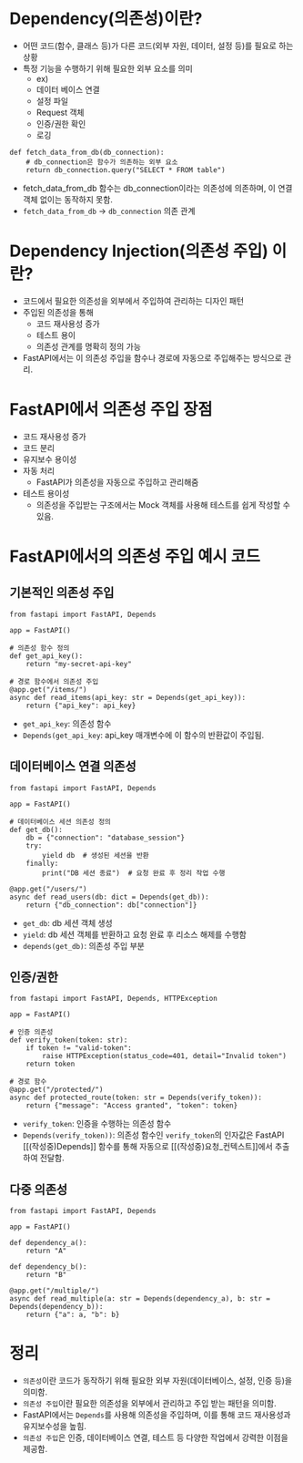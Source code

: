 # Dependency(의존성)이란?
* 어떤 코드(함수, 클래스 등)가 다른 코드(외부 자원, 데이터, 설정 등)를 필요로 하는 상황
* 특정 기능을 수행하기 위해 필요한 외부 요소를 의미
	* ex)
	* 데이터 베이스 연결
	* 설정 파일
	* Request 객체
	* 인증/권한 확인
	* 로깅

```
def fetch_data_from_db(db_connection):
    # db_connection은 함수가 의존하는 외부 요소
    return db_connection.query("SELECT * FROM table")
```
* fetch_data_from_db 함수는 db_connection이라는 의존성에 의존하며, 이 연결 객체 없이는 동작하지 못함.
* `fetch_data_from_db` -> `db_connection` 의존 관계



# Dependency Injection(의존성 주입) 이란?
* 코드에서 필요한 의존성을 외부에서 주입하여 관리하는 디자인 패턴
* 주입된 의존성을 통해
	* 코드 재사용성 증가
	* 테스트 용이
	* 의존성 관계를 명확히 정의 가능
* FastAPI에서는 이 의존성 주입을 함수나 경로에 자동으로 주입해주는 방식으로 관리.



# FastAPI에서 의존성 주입 장점
* 코드 재사용성 증가
* 코드 분리
* 유지보수 용이성
* 자동 처리
	* FastAPI가 의존성을 자동으로 주입하고 관리해줌
* 테스트 용이성
	* 의존성을 주입받는 구조에서는 Mock 객체를 사용해 테스트를 쉽게 작성할 수 있음.



# FastAPI에서의 의존성 주입 예시 코드

## 기본적인 의존성 주입
```
from fastapi import FastAPI, Depends

app = FastAPI()

# 의존성 함수 정의
def get_api_key():
    return "my-secret-api-key"

# 경로 함수에서 의존성 주입
@app.get("/items/")
async def read_items(api_key: str = Depends(get_api_key)):
    return {"api_key": api_key}
```
* `get_api_key`: 의존성 함수
* `Depends(get_api_key`: api_key 매개변수에 이 함수의 반환값이 주입됨.


## 데이터베이스 연결 의존성
```
from fastapi import FastAPI, Depends

app = FastAPI()

# 데이터베이스 세션 의존성 정의
def get_db():
    db = {"connection": "database_session"}
    try:
        yield db  # 생성된 세션을 반환
    finally:
        print("DB 세션 종료")  # 요청 완료 후 정리 작업 수행

@app.get("/users/")
async def read_users(db: dict = Depends(get_db)):
    return {"db_connection": db["connection"]}
```
* `get_db`: db 세션 객체 생성
* `yield`: db 세션 객체를 반환하고 요청 완료 후 리소스 해제를 수행함
* `depends(get_db)`: 의존성 주입 부분



## 인증/권한
```
from fastapi import FastAPI, Depends, HTTPException

app = FastAPI()

# 인증 의존성
def verify_token(token: str):
    if token != "valid-token":
        raise HTTPException(status_code=401, detail="Invalid token")
    return token

# 경로 함수
@app.get("/protected/")
async def protected_route(token: str = Depends(verify_token)):
    return {"message": "Access granted", "token": token}
```
* `verify_token`: 인증을 수행하는 의존성 함수
* `Depends(verify_token))`: 의존성 함수인 `verify_token`의 인자값은 FastAPI [[(작성중)Depends]] 함수를 통해 자동으로 [[(작성중)요청_컨텍스트]]에서 추출하여 전달함.



## 다중 의존성
```
from fastapi import FastAPI, Depends

app = FastAPI()

def dependency_a():
    return "A"

def dependency_b():
    return "B"

@app.get("/multiple/")
async def read_multiple(a: str = Depends(dependency_a), b: str = Depends(dependency_b)):
    return {"a": a, "b": b}
```



# 정리
* `의존성`이란 코드가 동작하기 위해 필요한 외부 자원(데이터베이스, 설정, 인증 등)을 의미함.
* `의존성 주입`이란 필요한 의존성을 외부에서 관리하고 주입 받는 패턴을 의미함.
* FastAPI에서는 `Depends`를 사용해 의존성을 주입하며, 이를 통해 코드 재사용성과 유지보수성을 높힘.
* `의존성 주입`은 인증, 데이터베이스 연결, 테스트 등 다양한 작업에서 강력한 이점을 제공함.
